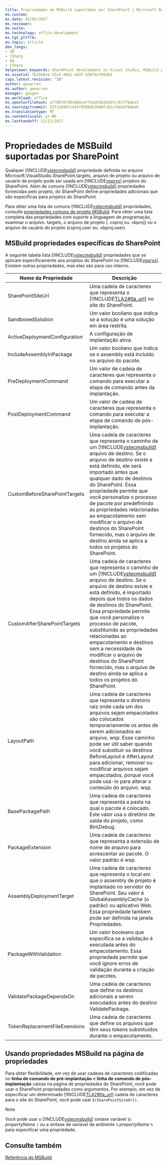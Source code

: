 ```yaml
---
title: Propriedades de MSBuild suportadas por SharePoint | Microsoft Docs
ms.custom: 
ms.date: 02/02/2017
ms.reviewer: 
ms.suite: 
ms.technology: office-development
ms.tgt_pltfrm: 
ms.topic: article
dev_langs:
- VB
- CSharp
- VB
- CSharp
helpviewer_keywords: SharePoint development in Visual Studio, MSBuild properties
ms.assetid: 7b2b58c6-55cd-4682-a5d7-43874e70920d
caps.latest.revision: "10"
author: gewarren
ms.author: gewarren
manager: ghogen
ms.workload: office
ms.openlocfilehash: af70078790c684ce774a203b265d7c767779ab15
ms.sourcegitcommit: 32f1a690fc445f9586d53698fc82c7debd784eeb
ms.translationtype: MT
ms.contentlocale: pt-BR
ms.lasthandoff: 12/22/2017
---
```

# <a name="msbuild-properties-supported-by-sharepoint"></a>Propriedades de MSBuild suportadas por SharePoint
  Qualquer [!INCLUDE[vstecmsbuild](../sharepoint/includes/vstecmsbuild-md.md)] propriedade definida no arquivo Microsoft.VisualStudio.SharePoint.targets, arquivo de projeto ou arquivo de usuário de projeto pode ser usada em [!INCLUDE[vsprvs](../sharepoint/includes/vsprvs-md.md)] projetos do SharePoint. Além de comuns [!INCLUDE[vstecmsbuild](../sharepoint/includes/vstecmsbuild-md.md)] propriedades fornecidas pelo projeto, do SharePoint define propriedades adicionais que são específicas para projetos do SharePoint.  
  
 Para obter uma lista de comuns [!INCLUDE[vstecmsbuild](../sharepoint/includes/vstecmsbuild-md.md)] propriedades, consulte [propriedades comuns de projeto MSBuild](http://go.microsoft.com/fwlink/?LinkID=168687). Para obter uma lista completa das propriedades com suporte a linguagem de programação, examinar o arquivo. targets, o arquivo de projeto (. csproj ou. vbproj) ou o arquivo de usuário do projeto (csproj.user ou. vbproj.user).  
  
## <a name="msbuild-properties-specific-to-sharepoint"></a>MSBuild propriedades específicas do SharePoint  
 A seguinte tabela lista [!INCLUDE[vstecmsbuild](../sharepoint/includes/vstecmsbuild-md.md)] propriedades que se aplicam especificamente aos projetos do SharePoint no [!INCLUDE[vsprvs](../sharepoint/includes/vsprvs-md.md)]. Existem outras propriedades, mas eles são para uso interno.  
  
|Nome da Propriedade|Descrição|  
|-------------------|-----------------|  
|SharePointSiteUrl|Uma cadeia de caracteres que representa o [!INCLUDE[TLA2#tla_url](../sharepoint/includes/tla2sharptla-url-md.md)] no site do SharePoint.|  
|SandboxedSolution|Um valor booliano que indica se a solução é uma solução em área restrita.|  
|ActiveDeploymentConfiguration|A configuração de implantação ativa.|  
|IncludeAssemblyInPackage|Um valor booliano que indica se o assembly está incluído no arquivo do pacote.|  
|PreDeploymentCommand|Um valor de cadeia de caracteres que representa o comando para executar a etapa de comando antes da implantação.|  
|PostDeploymentCommand|Um valor de cadeia de caracteres que representa o comando para executar a etapa de comando de pós-implantação.|  
|CustomBeforeSharePointTargets|Uma cadeia de caracteres que representa o caminho de um [!INCLUDE[vstecmsbuild](../sharepoint/includes/vstecmsbuild-md.md)] arquivo de destino. Se o arquivo de destino existe e está definido, ele será importado antes que qualquer dado de destinos do SharePoint. Essa propriedade permite que você personalize o processo de pacote por predefinindo as propriedades relacionadas ao empacotamento sem modificar o arquivo de destinos do SharePoint fornecido, mas o arquivo de destino ainda se aplica a todos os projetos do SharePoint.|  
|CustomAfterSharePointTargets|Uma cadeia de caracteres que representa o caminho de um [!INCLUDE[vstecmsbuild](../sharepoint/includes/vstecmsbuild-md.md)] arquivo de destino. Se o arquivo de destino existe e está definido, é importado depois que todos os dados de destinos do SharePoint. Essa propriedade permite que você personalize o processo de pacote, substituindo as propriedades relacionadas ao empacotamento e destinos sem a necessidade de modificar o arquivo de destinos do SharePoint fornecido, mas o arquivo de destino ainda se aplica a todos os projetos do SharePoint.|  
|LayoutPath|Uma cadeia de caracteres que representa o diretório raiz onde cada um dos arquivos sejam empacotados são colocados temporariamente os antes de serem adicionados ao arquivo. wsp. Esse caminho pode ser útil saber quando você substituir os destinos BeforeLayout e AfterLayout para adicionar, remover ou modificar arquivos sejam empacotados, porque você pode usá-lo para alterar o conteúdo do arquivo. wsp.|  
|BasePackagePath|Uma cadeia de caracteres que representa a pasta na qual o pacote é colocado. Este valor usa o diretório de saída do projeto, como Bin\Debug.|  
|PackageExtension|Uma cadeia de caracteres que representa a extensão de nome de arquivo para acrescentar ao pacote. O valor padrão é wsp.|  
|AssemblyDeploymentTarget|Uma cadeia de caracteres que representa o local em que o assembly de projeto é implantado no servidor do SharePoint. Seu valor é GlobalAssemblyCache (o padrão) ou aplicativo Web. Essa propriedade também pode ser definida na janela Propriedades.|  
|PackageWithValidation|Um valor booleano que especifica se a validação é executada antes do empacotamento. Essa propriedade permite que você ignore erros de validação durante a criação de pacotes.|  
|ValidatePackageDependsOn|Uma cadeia de caracteres que define os destinos adicionais a serem executados antes do destino ValidatePackage.|  
|TokenReplacementFileExensions|Uma cadeia de caracteres que define os arquivos que têm seus tokens substituídos durante o empacotamento.|  
  
## <a name="using-msbuild-properties-in-the-properties-page"></a>Usando propriedades MSBuild na página de propriedades  
 Para obter flexibilidade, em vez de usar cadeias de caracteres codificadas no **linha de comando de pré-implantação** e **linha de comando de pós-implantação** caixas na página de propriedades do SharePoint, você pode usar o SharePoint propriedades como argumentos. Por exemplo, em vez de especificar um determinado [!INCLUDE[TLA2#tla_url](../sharepoint/includes/tla2sharptla-url-md.md)] cadeia de caracteres para o site do SharePoint, você pode usar `$(SharePointSiteUrl)`.  
  
> [!NOTE]  
>  Você pode usar o [!INCLUDE[vstecmsbuild](../sharepoint/includes/vstecmsbuild-md.md)] sintaxe variável `$(` *propertyName* `)` ou a sintaxe de variável de ambiente `%` *propertyName* `%` para especificar uma propriedade.  
  
## <a name="see-also"></a>Consulte também  
 [Referência do MSBuild](/visualstudio/msbuild/msbuild-reference)  
  
  